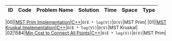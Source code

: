 |ID|Code| Problem Name |  Solution  |  Time | Space | Type | 
|--|----|-------- | ---------- | -------| ------ | ---- |

|00||[MST Prim Implementation]()|[C++](https://github.com/Ali-Elshorpagi/algorithms/blob/main/MST/prim/mst_prim.cpp)|`O(E * log(V))`|`O(V)`|MST Prim|
|01||[MST Kruskal Implementation]()|[C++](https://github.com/Ali-Elshorpagi/algorithms/blob/main/MST/kruskal/mst_kruskal.cpp)|`O(E * log(V))`|`O(V)`|MST Kruskal|
|02|1584|[Min Cost to Connect All Points](https://leetcode.com/problems/min-cost-to-connect-all-points/)|[C++](https://github.com/Ali-Elshorpagi/algorithms/blob/main/MST/prim/LeetCode_1584.cpp)|`O(E * log(V))`|`O(V)`|MST Prim|